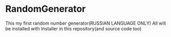 # RandomGenerator
This my first random number generator(RUSSIAN LANGUAGE ONLY)
All will be installed with Installer in this repository(and source code too)
